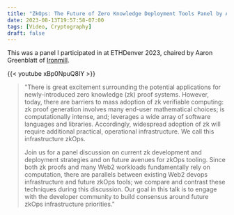 ```yaml
---
title: "ZkOps: The Future of Zero Knowledge Deployment Tools Panel by Aaron Greenblatt"
date: 2023-08-13T19:57:58-07:00
tags: [Video, Cryptography]
draft: false
---
```

This was a panel I participated in at ETHDenver 2023, chaired by Aaron Greenblatt of [Ironmill](https://www.ironmill.xyz/).

{{< youtube xBp0NpuQ8IY >}}
>"There is great excitement surrounding the potential applications for newly-introduced zero knowledge (zk) proof systems. However, today, there are barriers to mass adoption of zk verifiable computing: zk proof generation involves many end-user mathematical choices; is computationally intense, and; leverages a wide array of software languages and libraries. Accordingly, widespread adoption of zk will require additional practical, operational infrastructure. We call this infrastructure zkOps.
>
>Join us for a panel discussion on current zk development and deployment strategies and on future avenues for zkOps tooling. Since both zk proofs and many Web2 workloads fundamentally rely on computation, there are parallels between existing Web2 devops infrastructure and future zkOps tools; we compare and contrast these techniques during this discussion. Our goal in this talk is to engage with the developer community to build consensus around future zkOps infrastructure priorities."